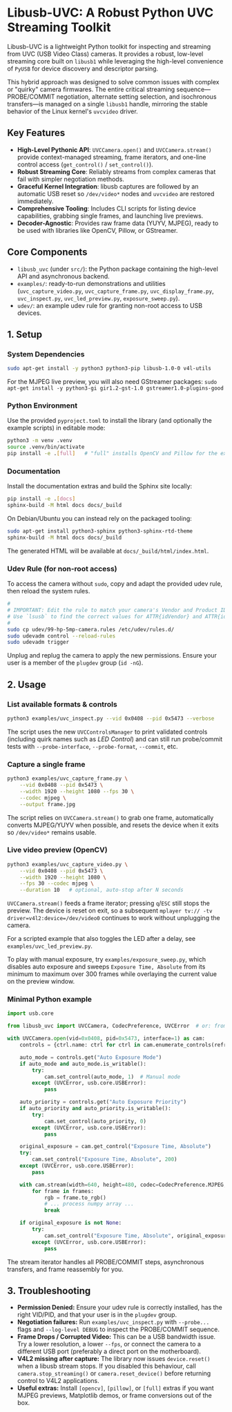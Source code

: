 # Libusb-UVC: A Robust Python UVC Streaming Toolkit

Libusb-UVC is a lightweight Python toolkit for inspecting and streaming from UVC (USB Video Class) cameras. It provides a robust, low-level streaming core built on `libusb1` while leveraging the high-level convenience of `PyUSB` for device discovery and descriptor parsing.

This hybrid approach was designed to solve common issues with complex or "quirky" camera firmwares. The entire critical streaming sequence—PROBE/COMMIT negotiation, alternate setting selection, and isochronous transfers—is managed on a single `libusb1` handle, mirroring the stable behavior of the Linux kernel's `uvcvideo` driver.

## Key Features

- **High-Level Pythonic API**: `UVCCamera.open()` and `UVCCamera.stream()` provide context-managed streaming, frame iterators, and one-line control access (`get_control()` / `set_control()`).
- **Robust Streaming Core**: Reliably streams from complex cameras that fail with simpler negotiation methods.
- **Graceful Kernel Integration**: libusb captures are followed by an automatic USB reset so `/dev/video*` nodes and `uvcvideo` are restored immediately.
- **Comprehensive Tooling**: Includes CLI scripts for listing device capabilities, grabbing single frames, and launching live previews.
- **Decoder-Agnostic**: Provides raw frame data (YUYV, MJPEG), ready to be used with libraries like OpenCV, Pillow, or GStreamer.

## Core Components

- `libusb_uvc` (under `src/`): the Python package containing the high-level API and asynchronous backend.
- `examples/`: ready-to-run demonstrations and utilities (`uvc_capture_video.py`, `uvc_capture_frame.py`, `uvc_display_frame.py`, `uvc_inspect.py`, `uvc_led_preview.py`, `exposure_sweep.py`).
- `udev/`: an example udev rule for granting non-root access to USB devices.

## 1. Setup

### System Dependencies

```bash
sudo apt-get install -y python3 python3-pip libusb-1.0-0 v4l-utils
```

For the MJPEG live preview, you will also need GStreamer packages:
`sudo apt-get install -y python3-gi gir1.2-gst-1.0 gstreamer1.0-plugins-good`

### Python Environment

Use the provided `pyproject.toml` to install the library (and optionally the example scripts) in editable mode:

```bash
python3 -m venv .venv
source .venv/bin/activate
pip install -e .[full]   # "full" installs OpenCV and Pillow for the examples
```

### Documentation

Install the documentation extras and build the Sphinx site locally:

```bash
pip install -e .[docs]
sphinx-build -M html docs docs/_build
```

On Debian/Ubuntu you can instead rely on the packaged tooling:

```bash
sudo apt-get install python3-sphinx python3-sphinx-rtd-theme
sphinx-build -M html docs docs/_build
```

The generated HTML will be available at `docs/_build/html/index.html`.

### Udev Rule (for non-root access)

To access the camera without `sudo`, copy and adapt the provided udev rule, then reload the system rules.

```bash
#
# IMPORTANT: Edit the rule to match your camera's Vendor and Product ID!
# Use `lsusb` to find the correct values for ATTR{idVendor} and ATTR{idProduct}.
#
sudo cp udev/99-hp-5mp-camera.rules /etc/udev/rules.d/
sudo udevadm control --reload-rules
sudo udevadm trigger
```
Unplug and replug the camera to apply the new permissions. Ensure your user is a member of the `plugdev` group (`id -nG`).

## 2. Usage

### List available formats & controls

```bash
python3 examples/uvc_inspect.py --vid 0x0408 --pid 0x5473 --verbose
```

The script uses the new `UVCControlsManager` to print validated controls (including quirk names such as *LED Control*) and can still run probe/commit tests with `--probe-interface`, `--probe-format`, `--commit`, etc.

### Capture a single frame

```bash
python3 examples/uvc_capture_frame.py \
    --vid 0x0408 --pid 0x5473 \
    --width 1920 --height 1080 --fps 30 \
    --codec mjpeg \
    --output frame.jpg
```

The script relies on `UVCCamera.stream()` to grab one frame, automatically converts MJPEG/YUYV when possible, and resets the device when it exits so `/dev/video*` remains usable.

### Live video preview (OpenCV)

```bash
python3 examples/uvc_capture_video.py \
    --vid 0x0408 --pid 0x5473 \
    --width 1920 --height 1080 \
    --fps 30 --codec mjpeg \
    --duration 10   # optional, auto-stop after N seconds
```

`UVCCamera.stream()` feeds a frame iterator; pressing `q`/`ESC` still stops the preview. The device is reset on exit, so a subsequent `mplayer tv:// -tv driver=v4l2:device=/dev/video0` continues to work without unplugging the camera.

For a scripted example that also toggles the LED after a delay, see `examples/uvc_led_preview.py`.

To play with manual exposure, try `examples/exposure_sweep.py`, which disables auto exposure and sweeps `Exposure Time, Absolute` from its minimum to maximum over 300 frames while overlaying the current value on the preview window.

### Minimal Python example

```python
import usb.core

from libusb_uvc import UVCCamera, CodecPreference, UVCError  # or: from uvc_usb import ... (legacy shim)

with UVCCamera.open(vid=0x0408, pid=0x5473, interface=1) as cam:
    controls = {ctrl.name: ctrl for ctrl in cam.enumerate_controls(refresh=True)}

    auto_mode = controls.get("Auto Exposure Mode")
    if auto_mode and auto_mode.is_writable():
        try:
            cam.set_control(auto_mode, 1)  # Manual mode
        except (UVCError, usb.core.USBError):
            pass

    auto_priority = controls.get("Auto Exposure Priority")
    if auto_priority and auto_priority.is_writable():
        try:
            cam.set_control(auto_priority, 0)
        except (UVCError, usb.core.USBError):
            pass

    original_exposure = cam.get_control("Exposure Time, Absolute")
    try:
        cam.set_control("Exposure Time, Absolute", 200)
    except (UVCError, usb.core.USBError):
        pass

    with cam.stream(width=640, height=480, codec=CodecPreference.MJPEG, duration=5) as frames:
        for frame in frames:
            rgb = frame.to_rgb()
            # ... process numpy array ...
            break

    if original_exposure is not None:
        try:
            cam.set_control("Exposure Time, Absolute", original_exposure)
        except (UVCError, usb.core.USBError):
            pass
```

The stream iterator handles all PROBE/COMMIT steps, asynchronous transfers, and frame reassembly for you.

## 3. Troubleshooting

- **Permission Denied:** Ensure your udev rule is correctly installed, has the right VID/PID, and that your user is in the `plugdev` group.
- **Negotiation failures:** Run `examples/uvc_inspect.py` with `--probe...` flags and `--log-level DEBUG` to inspect the PROBE/COMMIT sequence.
- **Frame Drops / Corrupted Video:** This can be a USB bandwidth issue. Try a lower resolution, a lower `--fps`, or connect the camera to a different USB port (preferably a direct port on the motherboard).
- **V4L2 missing after capture:** The library now issues `device.reset()` when a libusb stream stops. If you disabled this behaviour, call `camera.stop_streaming()` or `camera.reset_device()` before returning control to V4L2 applications.
- **Useful extras:** Install `[opencv]`, `[pillow]`, or `[full]` extras if you want MJPEG previews, Matplotlib demos, or frame conversions out of the box.
